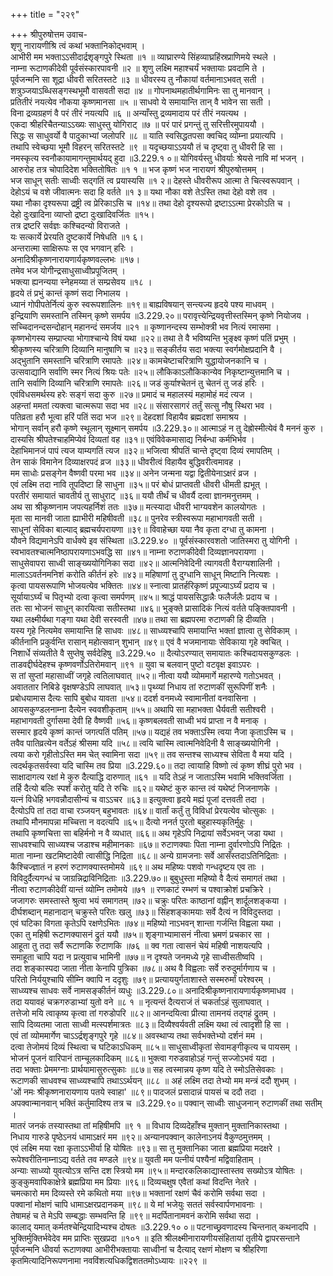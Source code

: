 +++
title = "२२९"

+++
श्रीपुरुषोत्तम उवाच-  
शृणु नारायणीश्रि त्वं कथां भक्तानिकोद्भवाम् ।  
आभीरी मम भक्ताऽऽसीदार्द्रशृङ्गपुरे स्थिता ॥१ ॥
व्याघ्रारण्ये सिंहव्याघ्रहिंस्रप्राणिमये स्थले ।  
नाम्ना रूटाणकीदेवी पूर्वसंस्कारपावनी ॥२ ॥
शृणु लक्ष्मि महाश्चर्यं भक्तायाः प्रवदामि ते ।  
पूर्वजन्मनि सा शूद्रा धीवरी सरितस्तटे ॥३ ॥
धीवरस्य तु नौकायां वर्तमानाऽभवत् सती ।  
शत्रुञ्जयाऽब्धिसङ्गस्थभूमौ वासवती सदा ॥४ ॥
गोपनाथमहातीर्थगामिनः सा तु मानवान् ।  
प्रतितीरं नयत्येव नौकया कृष्णमानसा ॥५ ॥
साधवो ये समायान्ति तान् वै भावेन सा सती ।  
विना द्रव्यग्रहणं वै परं तीरं नयत्यपि ॥६ ॥
अन्याँस्तु द्रव्यमादाय परं तीरं नयत्यथ ।  
एकदा श्रीहरिचैतन्याऽऽख्यः साधुस्तु योगिराट् ॥७ ॥
परं पारं प्रगन्तुं तु सरित्तीरमुपाययौ ।  
सिद्धः स साधुवर्यो वै पादुकाभ्यां जलोपरि ॥८ ॥
याति स्वसिद्धतपसा क्वचिद् व्योम्ना प्रयात्यपि ।  
तथापि स्वेच्छया भूमौ विहरन् सरितस्तटे ॥९ ॥
यदृच्छयाऽऽययौ तं च दृष्ट्वा तु धीवरी हि सा ।  
नमस्कृत्य स्वनौकायामागन्तुमार्थयद् हुदा ॥3.229.१ ०॥
योगिवर्यस्तु धीवर्याः श्रेयसे नावि मां भजन् ।  
आरुरोह तत्र चोपादिदेश भक्तितोषितः ॥१ १ ॥
भज कृष्णं भज नारायणं श्रीपुरुषोत्तमम् ।  
भज साधून् सतीः साध्वीः सद्गतिं त्व प्रयास्यसि ॥१ २॥
देहस्ते धीवरीरूप आत्मा ते चित्स्वरूपवान् ।  
देहोऽयं च वशे जीवात्मनः सदा हि वर्तते ॥१ ३॥
यथा नौका वशे तेऽस्ति तथा देहो वशे तव ।  
यथा नौका दृश्यरूपा द्रष्ट्री त्व प्रेरिकाऽसि च ॥१४॥
तथा देहो दृश्यरूपो द्रष्टाऽऽत्मा प्रेरकोऽति च ।  
देहो दुःखादिना व्याप्तो द्रष्टा दुःखादिवर्जितः ॥१५।  
तत्र द्रष्टरि सर्वज्ञः कश्चिदन्यो विराजते ।  
यः सत्कार्ये प्रेरयति दुष्टकार्ये निषेधति ॥१ ६।  
अन्तरात्मा साक्षिरूपः स एव भगवान् हरिः ।  
अनादिश्रीकृष्णनारायणार्यकृष्णवल्लभः ॥१७।  
तमेव भज योगीन्द्रसाधुसाध्वीप्रपूजितम् ।  
भक्त्या ह्यनन्यया स्नेहमय्या तं सम्प्रसेवय ॥१८ ।  
हृदये तं प्रभुं कान्तं कृष्णं सदा निभालय ।  
ध्यानं गोपीपतेर्नित्यं कुरु स्वरूपशालिनः ॥१९॥
बाह्यविषयान् सन्त्यज्य हृदये पश्य माधवम् ।  
इन्द्रियाणि समस्तानि तस्मिन् कृष्णे समर्पय ॥3.229.२०॥
परावृत्त्येन्द्रियवृत्तीस्तस्मिन् कृष्णे नियोजय ।  
सच्चिदानन्दसन्दोहान् महानन्दं समर्जय ॥२१ ॥
कृष्णानन्दस्य सम्भोक्त्री भव नित्यं रमासमा ।  
कृष्णभोगस्य सम्प्राप्त्या भोगाश्चान्ये विषं यथा ॥२२॥
तथा ते वै भविष्यन्ति भुङ्क्ष्व कृष्णं पतिं प्रभुम् ।  
श्रीकृष्णस्य चरित्राणि दिव्यानि मानुषाणि च ॥२३॥
सङ्कीर्तय सदा भक्त्या स्वर्गमोक्षप्रदानि वै ।  
अद्भुतानि समस्तानि चरित्राणि रमापतेः ॥२४॥
कामचेष्टाचरित्राणि युद्धायोजनकानि च ।  
उत्सवाद्यानि सर्वाणि स्मर नित्यं श्रियः पतेः ॥२५॥
लौकिकाऽलौकिकान्येव निकृष्टान्युत्तमानि च ।  
तानि सर्वाणि दिव्यानि चरित्राणि रमापतेः ॥२६॥
जडं कुर्याश्चेतनं तु चेतनं तु जडं हरिः ।  
एवंविधसमर्थस्य हरेः सङ्गं सदा कुरु ॥२७॥
प्रमादं च महालस्यं महामोहं मदं त्यज ।  
अहन्तां ममतां त्यक्त्वा चात्मरूपा सदा भव ॥२८॥
संसारसागरं तर्तुं सत्सु नौषु स्थिरा भव ।  
पतिव्रता हरौ भूत्वा हरिं पतिं सदा भज ॥२९॥
देहदशां विहायैव ब्रह्मदशां समाश्रय ।  
भोगान् सर्वान् हरौ कृष्णे स्थूलान् सूक्ष्मान् समर्पय ॥3.229.३०॥
आत्माऽहं न तु देह्रोस्मीत्येवं वै मननं कुरु ।  
दास्यसि श्रीपतेश्चाहमिप्येवं दिव्यतां वह ॥३१॥
एवंविवेकमासाद्य निर्बन्धा कर्मभिर्भव ।  
देहाभिमानजं पापं त्यज याम्यगतिं त्यज ॥३२॥
भजित्वा श्रीपतिं चान्ते दृष्ट्वा दिव्यं रमापतिम् ।  
तेन साकं विमानेन दिव्याक्षरपदं व्रज ॥३३॥
धीवरीत्वं विहायैव बुद्धिवरीत्वमावह ।  
मम साधोः प्रसङ्गेन वैष्णवी परमा भव ॥३४॥
अनेन जन्मना यद्वा द्वितीयेनाऽक्षरं व्रज ।  
एवं लक्ष्मि तदा नावि तूपदिष्टा हि साधुना ॥३५॥
परं बोधं प्राप्तवती धीवरी धीमती ह्यभूत् ।  
परतीरं समायातं चावतीर्य तु साधुराट् ॥३६॥
ययौ तीर्थं च धीवर्यै दत्वा ज्ञानमनुत्तमम् ।  
अथ सा श्रीकृष्णनाम जपत्यहर्निशं ततः ॥३७॥
मत्स्यादा धीवरी भाग्यवशेन कालयोगतः ।  
मृता सा मानवी जाता ह्याभीरी महिषीवती ॥३८॥
पुनरेव स्त्रीस्वरूपा महाभागवती सती ।  
साधूनां सेविका बाल्याद् ब्रह्मचर्यपरायणा ॥३९॥
विवाहेच्छा यया नैव कृता दग्धा तु कामना ।  
यौवने विद्यमानेऽपि वार्धक्ये इव संस्थिता ॥3.229.४० ॥
पूर्वसंस्कारवशतो जातिस्मरा तु योगिनी ।  
स्वभावतश्चात्मनिष्ठापरायणाऽभवद्धि सा ॥४१॥
नाम्ना रुटाणकीदेवी दिव्यज्ञानपरायणा ।  
साधुसेवापरा साध्वी साङ्ख्ययोगिनिका सदा ॥४२॥
आत्मनिवेदिनी त्यागवती वैराग्यशालिनी ।  
मालाऽऽवर्तनमनिशं करोति कीर्तनं हरेः ॥४३॥
महिषाणां तु दुग्धानि साधून् मिष्टानि नित्यशः ।  
कृत्वा पायसरूपाणि भोजयत्येव भक्तितः ॥४४॥
स्नात्वा प्रातर्हरिकृष्णं प्रपूज्याऽर्घ्यं प्रदाय च ।  
सूर्यायाऽर्घ्यं च पितृभ्यो दत्वा कृत्वा समर्पणम् ॥४५॥
श्राद्धं पायससिद्धान्नैः फलैर्जलैः प्रदाय च ।  
ततः सा भोजनं साधून् कारयित्वा सतीस्तथा ॥४६॥
भुङ्क्ते प्रासादिकं नित्यं वर्तते पङ्क्तिपावनी ।  
यथा लक्ष्मीर्यथा गङ्गा यथा देवी सरस्वती ॥४७॥
तथा सा ब्रह्मपरमा रुटाणकी हि दीव्यति ।  
यस्य गृहे नित्यमेव समायान्ति हि साधवः ॥४८॥
साध्व्यश्चापि समायान्ति भक्तां ज्ञात्वा तु सेविकाम् ।  
कीर्तनानि प्रकुर्वन्ति रासान् महोत्सवान् शुभान् ॥४९॥
एवं वै भजमानायाः सेविकाया गृहे क्वचित् ।  
निशार्धे संव्यतीते वै सुप्तेषु सर्वदेहिषु ॥3.229.५० ॥
दैत्योऽरण्यात् समायातः कश्चिदायसकुण्डलः ।  
ताडवद्दीर्घदेहश्च कृष्णवर्णोऽतिरोमवान् ॥९१ ॥
युवा च बलवान् पुष्टो वटवृक्ष इवाऽपरः ।  
स तां सुप्तां महासाध्वीं जगृहे त्वतिलाघवात् ॥५२॥
नीत्वा ययौ व्योममार्गे महारण्ये गतोऽभवत् ।  
अवाततार निबिडे वृक्षषण्डेऽपि लाघवात् ॥५३॥
पृथ्व्यां निधाय तां रुटाणकीं सुरूपिणीं शनैः ।  
प्रबोधयामास दैत्यः सापि बुबोध यावता ॥५४॥
ददर्श वनमध्ये स्वामानीतां वनवासिना ।  
आयसकुण्डलनाम्ना दैत्येन स्ववशीकृताम् ॥५५॥
अथापि सा महाभक्ता धैर्यवती सतीश्वरी ।  
महाभागवती दुर्गासमा देवी हि वैष्णवी ॥५६॥
कृष्णबलवती साध्वी भयं प्राप्ता न वै मनाक् ।  
सस्मार हृदये कृष्णं कान्तं जगत्पतिं पतिम् ॥५७॥
यद्यहं तव भक्ताऽस्मि त्वया नैजा कृताऽस्मि च ।  
तवैव पातिव्रत्येन वर्तेऽहं श्रीसमा यदि ॥५८॥
त्वयि चास्मि त्वात्मनिवेदिनी वै साङ्ख्ययोगिनी ।  
त्वया करो गृहीतोऽस्ति मम चेत् स्वामिना सदा ॥५९॥
तव सन्तश्च साध्यश्च सेविता वै मया यदि ।  
त्वदर्थकृतसर्वस्वा यदि चास्मि तव प्रिया ॥3.229.६०॥
तदा त्वायाहि विष्णो त्वं कृष्ण शीघ्रं पुरो भव ।  
साक्षादागत्य रक्षां मे कुरु दैत्याद्धि दारुणात् ॥६१ ॥
यदि तेऽहं न जाताऽस्मि भवामि भक्तिवर्जिता ।  
तर्हि दैत्यो बलिः स्पर्शं करोतु यदि ते रुचिः ॥६२॥
यथेष्टं कुरु कान्त त्वं यथेष्टं निजनाणके ।  
यत्नं विधेहि भगवन्नौदासीन्यं च वाऽऽचर ॥६३॥
इत्युक्त्वा हृदये मह्यं पूजां दत्तवती तदा ।  
दैत्योऽपि तां तदा वाचा रञ्जयन् बहुभावतः ॥६४॥
वार्तां कर्तुं तु विविधां प्रेरयत्येव चोत्सुकः ।  
तथापि मौनमापन्ना मच्चित्ता न वदत्यपि ॥६५॥
दैत्यो ननर्त पुरतो बहुहास्यकृतिर्मुहुः ।  
तथापि कृष्णचित्ता सा बहिर्मनो न वै व्यधात् ॥६६॥
अथ गृहेऽपि निद्रायां सर्वेऽभवन् जडा यथा ।  
साधवश्चापि साध्व्यश्च जडाश्च महीमानकाः ॥६७॥
रुटाणक्याः पिता नाम्ना दुर्वारणोऽपि निद्रितः ।  
माता नाम्ना खटमिष्टादेवी त्वासीद्धि निद्रिता ॥६८॥
अन्ये ग्रामजनाः सर्वे आसँस्तदाऽतिनिद्रिताः ।  
कैश्चिज्ज्ञातं न हरणं रुटाणक्यास्तमोमये ॥६९॥
अथ महिष्यः पशवो गन्धदृष्टय एव ताः ।  
विविदुर्दैत्यगन्धं च जाग्रन्निद्राविनिद्रिताः ॥3.229.७०॥
बुबुधुस्ता महिष्यो वै दैत्यं समागतं तथा ।  
नीत्वा रुटाणकीदेवीं यान्तं व्योम्नि तमोमये ॥७१ ॥
रणकाटं रम्भणं च पश्वाक्रोशं प्रचक्रिरे ।  
जजागरुः समस्तास्ते श्रुत्वा भयं समागतम् ॥७२॥
चक्रुः परितः काष्ठानां वह्नीन् शार्दूलशङ्कया ।  
दीर्घशब्दान् महानादान् चक्रुस्ते परितः खलु ॥७३॥
सिंहशङ्कामयाः सर्वे दैत्यं न विविदुस्तदा ।  
एवं घटिका विगता कृतेऽपि रक्षणेऽभितः ॥७४॥
महिष्यो नाऽभवन् शान्ता गर्जन्ति विह्वला यथा ।  
एका तु महिषी रूटाणक्यासनं द्रुतं ययौ ॥७५॥
शृङ्गाभ्यामासनं नीत्वा भ्रमणं प्रचकार सा ।  
आहूता तु तदा सर्वै रूटाणकि रुटाणकि ॥७६ ॥
क्व गता त्वासनं चेयं महिषी नाशयत्यपि ।  
समाहूता चापि यदा न प्रत्युवाच भामिनी ॥७७॥
न दृश्यते जनमध्ये गृहे साध्वीसतीष्वपि ।  
तदा शङ्कास्पदा जाता नीता केनापि पुत्रिका ॥७८॥
अथ वै विह्वलाः सर्वे रुरुदुर्मार्गणाय च ।  
परितो निर्ययुश्चापि सीम्नि क्वापि न ददृशुः ॥७९॥
प्रत्याययुर्गताशास्ते सस्मरुर्मां परेश्वरम् ।  
साध्व्यश्च साधवः सर्वे नामसङ्कीर्तनं व्यधुः ॥3.229.८०॥
अनादिश्रीकृष्णनारायणार्यकृष्णमाधव ।  
तदा ययावहं चक्रगरुडाभ्यां युतो वने ॥८ १ ॥
नृत्यन्तं दैत्यराजं तं चकर्ताऽहं सुलाघवात् ।  
तत्तेजो मयि त्वाकृष्य कृत्वा तां गरुडोपरि ॥८२॥
आनन्दयित्वा प्रीत्या तामनयं तद्गहं द्रुतम् ।  
सापि दिव्यतमा जाता साध्वी मत्स्पर्शमात्रतः ॥८३॥
दिव्यैश्वर्यवती लक्ष्मि यथा त्वं त्वादृशी हि सा ।  
एवं तां व्योममार्गेण चाऽऽर्द्रशृङ्गपुरे गृहे ॥८४॥
अवस्थाप्य तथा सर्वभक्तेभ्यो दर्शनं मम ।  
दत्वा तेजोमयं दिव्यं स्थित्वा च घटिकाऽधिकम् ॥८५॥
साधुसाध्वीकृतां सेवामङ्गीकृत्य च पायसम् ।  
भोजनं पूजनं वारिपानं ताम्चूलकादिकम् ॥८६॥
भुक्त्वा गरुडवाहोऽहं गन्तुं सज्जोऽभवं यदा ।  
तदा भक्ताः प्रेममग्नाः प्रार्थयामासुरुत्सुकाः ॥८७॥
सह त्वस्मान्नय कृष्ण यदि ते स्मोऽतिसेवकाः ।  
रूटाणकी साधवश्च साध्व्यश्चापि तथाऽऽर्थयन् ॥८८ ॥
अहं लक्ष्मि तदा तेभ्यो मम मन्त्रं ददौ शुभम् ।  
'ओं नमः श्रीकृष्णनारायणाय पतये स्वाहा' ॥८९॥
पादजलं प्रसादान्नं पायसं च ददौ तदा ।  
अपक्वान्मानवान् भक्तिं कर्तुमादिश्य तत्र च ॥3.229.९०॥
पक्वान् साध्वीः साधुजनान् रुटाणकीं तथा सतीम् ।  
मातरं जनकं तस्यास्तथा तां महिषीमपि ॥९ १ ॥
विधाय दिव्यदेहाँश्च मुक्तान् मुक्तानिकास्तथा ।  
निधाय गारुडे पृष्ठेऽनयं धामाऽक्षरं मम ॥९२॥
अन्यानपक्वान् कालेनाऽनयं वैकुण्ठमुत्तमम् ।  
एवं लक्ष्मि मया रक्षा कृताऽऽभीर्या हि योषितः ॥९३॥
सा तु मुक्तानिका जाता ब्रह्मप्रिया मदक्षरे ।  
रूपेश्वरीतिनाम्नाऽद्य वर्तते तव मण्डले ॥९४॥
युवती मम पत्नीयं पश्यैनां मद्विवाहिताम् ।  
अन्याः साध्व्यो युवत्योऽत्र सन्ति दश स्त्रियो मम ॥९५॥
मन्दारकलिकाद्यास्तास्तव सख्योऽत्र योषितः ।  
कुङ्कुमवापिकाक्षेत्रे ब्रह्मप्रिया मम प्रियाः ॥९६॥
दिव्यचक्षुष एवैतां कथां विदन्ति नेतरे ।  
चमत्कारो मम दिव्यस्ते रमे कथितो मया ॥९७॥
भक्तानां रक्षणं चैवं करोमि सर्वथा सदा ।  
पक्वानां मोक्षणं चापि धामाऽक्षरप्रदानकम् ॥९८॥
ये मां भजेयुः सततं सर्वस्वार्पणभावनाः ।  
तेषामहं च ते मेऽपि सम्बद्धाः सम्भवन्ति हि ॥९९॥
मदर्पितानामवनं करोमि सर्वथा सदा ।  
कालाद् यमात् कर्मतश्चेन्द्रियादिभ्यश्च दोषतः ॥3.229.१० ०॥
पटनाच्छ्रवणादस्य चिन्तनात् कथनादपि ।  
भुक्तिर्मुक्तिर्भवेदेव मम प्राप्तिः सुखप्रदा ॥१०१ ॥
इति श्रीलक्ष्मीनारायणीयसंहितायां तृतीये द्वापरसन्ताने पूर्वजन्मनि धीवर्या रूटाणक्या आभीरीभक्तायाः साध्वीनां च दैत्याद् रक्षणं मोक्षण च श्रीहरिणा  
कृतमित्यादिनिरूपणनामा नवविंशत्यधिकद्विशततमोऽध्यायः ॥२२९ ॥
    
